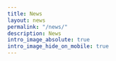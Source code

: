 ```yaml
---
title: News
layout: news
permalink: "/news/"
description: News
intro_image_absolute: true
intro_image_hide_on_mobile: true
---
```




